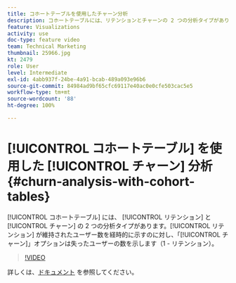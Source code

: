 ```yaml
---
title: コホートテーブルを使用したチャーン分析
description: コホートテーブルには、リテンションとチャーンの 2 つの分析タイプがあります。リテンションが時間の経過とともにどれだけのユーザーを維持したかを示すのに対し、「チャーン」オプションはどれだけのユーザーが失われたかを示します（1 - リテンション）。
feature: Visualizations
activity: use
doc-type: feature video
team: Technical Marketing
thumbnail: 25966.jpg
kt: 2479
role: User
level: Intermediate
exl-id: 4abb937f-24be-4a91-bcab-489a093e96b6
source-git-commit: 84984ad9bf65cfc69117e40ac0e0cfe503cac5e5
workflow-type: tm+mt
source-wordcount: '88'
ht-degree: 100%

---
```


# [!UICONTROL コホートテーブル] を使用した [!UICONTROL チャーン] 分析 {#churn-analysis-with-cohort-tables}

[!UICONTROL コホートテーブル] には、 [!UICONTROL リテンション] と [!UICONTROL チャーン] の 2 つの分析タイプがあります。[!UICONTROL リテンション] が維持されたユーザー数を経時的に示すのに対し、「[!UICONTROL チャーン]」オプションは失ったユーザーの数を示します（1 - リテンション）。

>[!VIDEO](https://video.tv.adobe.com/v/25966/?quality=12&learn=on)

詳しくは、[ドキュメント](https://experienceleague.adobe.com/docs/analytics/analyze/analysis-workspace/visualizations/cohort-table/cohort-analysis.html?lang=ja) を参照してください。

